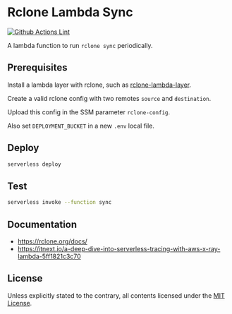 # Rclone Lambda Sync

[![Github Actions Lint](https://github.com/badouralix/rclone-lambda-sync/actions/workflows/lint.yaml/badge.svg)](https://github.com/badouralix/rclone-lambda-sync/actions/workflows/lint.yaml)

A lambda function to run `rclone sync` periodically.

## Prerequisites

Install a lambda layer with rclone, such as [rclone-lambda-layer](https://github.com/badouralix/rclone-lambda-layer).

Create a valid rclone config with two remotes `source` and `destination`.

Upload this config in the SSM parameter `rclone-config`.

Also set `DEPLOYMENT_BUCKET` in a new `.env` local file.

## Deploy

```bash
serverless deploy
```

## Test

```bash
serverless invoke --function sync
```

## Documentation

- <https://rclone.org/docs/>
- <https://itnext.io/a-deep-dive-into-serverless-tracing-with-aws-x-ray-lambda-5ff1821c3c70>

## License

Unless explicitly stated to the contrary, all contents licensed under the [MIT License](LICENSE).
